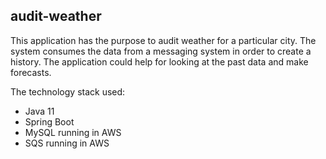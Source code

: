 ## audit-weather
This application has the purpose to audit weather for a particular city.
The system consumes the data from a messaging system in order to create a history.
The application could help for looking at the past data and make forecasts.

The technology stack used:
- Java 11
- Spring Boot
- MySQL running in AWS
- SQS running in AWS
